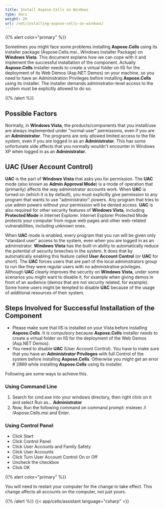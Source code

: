 ```yaml
---
title: Install Aspose.Cells on Windows
type: docs
weight: 20
url: /net/installing-aspose-cells-on-windows/
---
```


{{% alert color="primary" %}} 

Sometimes you might face some problems installing **Aspose.Cells** using its installer package (Aspose.Cells.msi...Windows Installer Package) on **Windows Vista**. This document explains how we can cope with it and implement the successful installation of the component. Actually **Aspose.Cells** installer needs to create a virtual folder on IIS for the deployment of its Web Demos (Asp.NET Demos) on your machine, so you need to have an Administration Privileges before installing **Aspose.Cells** using its installer. The installer demands administrator-level access to the system must be explicitly allowed to do so.

{{% /alert %}} 
## **Possible Factors**
Normally, in **Windows Vista**, the products/components that you install/use are always implemented under "normal user" permissions, even if you are an **Administrator**. The programs are only allowed limited access to the file system, even if you are logged in as an **Administrator**. This has some unfortunate side effects that you normally wouldn't encounter in Windows XP when logged in as an **Administrator**.
## **UAC (User Account Control)**
**UAC** is the part of **Windows Vista** that asks you for permission. The **UAC** mode (also known as **Admin Approval Mode**) is a mode of operation that (primarily) affects the way administrator accounts work. When **UAC** is turned on (which it is by default), you must explicitly give permission to any program that wants to use "administrator" powers. Any program that tries to use admin powers without your permission will be denied access. **UAC** is also required for other security features of **Windows Vista**, including **Protected Mode** in Internet Explorer. Internet Explorer Protected Mode protects your computer from rogue web pages and other web-related vulnerabilities, including unknown ones.

When **UAC** mode is enabled, every program that you run will be given only "standard user" access to the system, even when you are logged in as an administrator. **Windows Vista** has the built-in ability to automatically reduce the potential of security breeches in the system. It does that by automatically enabling this feature called **User Account Control** (or **UAC** for short). The **UAC** forces users that are part of the local administrators group to run like they were regular users with no administrative privileges. Although **UAC** clearly improves the security on **Windows Vista**, under some scenarios you might want to disable it, for example when giving demos in front of an audience (demos that are not security related, for example). Some home users might be tempted to disable **UAC** because of the usage of additional resources of their system.
## **Steps Involved for Successful Installation of the Component**
- Please make sure that IIS is installed on your Vista before installing **Aspose.Cells**. It is compulsory because **Aspose.Cells** installer needs to create a virtual folder on IIS for the deployment of the Web Demos (Asp.NET Demos).
- You need to disable **UAC** (User Account Control). You have to make sure that you have an **Administrator Privileges** with full Control of the system before installing **Aspose.Cells**. Otherwise you might get an error # 2869 while installing **Aspose.Cells** using its installer.

Following are some ways to achieve this.
### **Using Command Line**
1. Search for cmd.exe into your windows directory, then right click on it and select Run as... **Administrator**
2. Now, Run the following command on command prompt: msiexec /i <your path>/Aspose.Cells.msi and Enter.
### **Using Control Panel**
- Click Start
- Click Control Panel
- Click User Accounts and Family Safety
- Click User Accounts
- Click Turn User Account Control On or Off
- Uncheck the checkbox
- Click OK

{{% alert color="primary" %}} 

You will need to restart your computer for the change to take effect. This change affects all accounts on the computer, not just yours.

{{% /alert %}}
{{< app/cells/assistant language="csharp" >}}